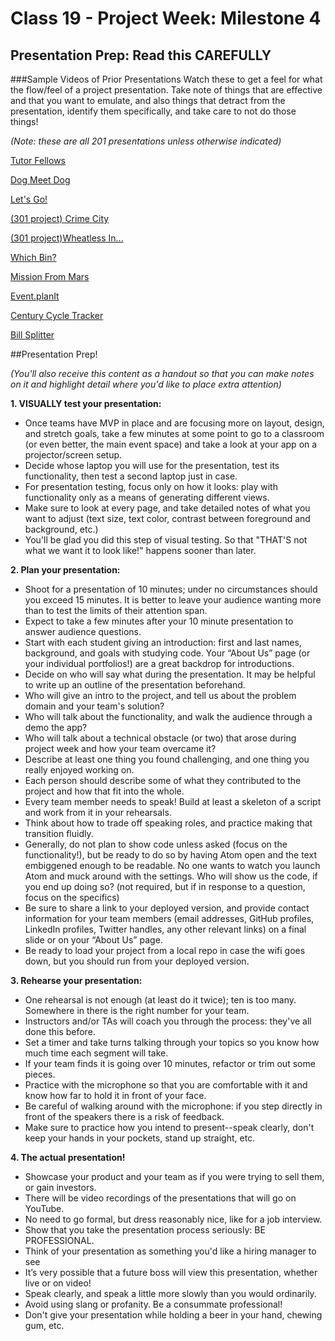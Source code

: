 # Class 19 -  Project Week: Milestone 4
## Presentation Prep: Read this CAREFULLY

###Sample Videos of Prior Presentations
Watch these to get a feel for what the flow/feel of a project presentation. Take note of things that are effective and that you want to emulate, and also things that detract from the presentation, identify them specifically, and take care to not do those things!

*(Note: these are all 201 presentations unless otherwise indicated)*

[Tutor Fellows](https://www.youtube.com/watch?v=fpgFv8KwwEk)

[Dog Meet Dog](https://www.youtube.com/watch?v=9_US64Jv8yY)

[Let's Go!](https://www.youtube.com/watch?v=inbadHb_ZT0)

[(301 project) Crime City](https://www.youtube.com/watch?v=c1Pq_pELdEs)

[(301 project)Wheatless In...](https://www.youtube.com/watch?v=_TzqtR6ftw8)

[Which Bin?](https://www.youtube.com/watch?v=q5WHmzhu_Js)

[Mission From Mars](https://www.youtube.com/watch?v=JQzqclj9l9Y)

[Event.planIt](https://www.youtube.com/watch?v=wjo2DAeNRyM)

[Century Cycle Tracker](https://www.youtube.com/watch?v=fd5UpKcmxKE)

[Bill Splitter](https://www.youtube.com/watch?v=fd5UpKcmxKE)


##Presentation Prep!

*(You'll also receive this content as a handout so that you can make notes on it and highlight detail where you'd like to place extra attention)*

**1. VISUALLY test your presentation:**

- Once teams have MVP in place and are focusing more on layout, design, and stretch goals, take a few minutes at some point to go to a classroom (or even better, the main event space) and take a look at your app on a projector/screen setup.
- Decide whose laptop you will use for the presentation, test its functionality, then test a second laptop just in case.
- For presentation testing, focus only on how it looks: play with functionality only as a means of generating different views.
- Make sure to look at every page, and take detailed notes of what you want to adjust (text size, text color, contrast between foreground and background, etc.)
- You'll be glad you did this step of visual testing. So that "THAT'S not what we want it to look like!" happens sooner than later.

**2. Plan your presentation:**

- Shoot for a presentation of 10 minutes; under no circumstances should you exceed 15 minutes.
It is better to leave your audience wanting more than to test the limits of their attention span.
- Expect to take a few minutes after your 10 minute presentation to answer audience questions.
- Start with each student giving an introduction: first and last names, background, and goals with studying code. Your “About Us” page (or your individual portfolios!) are a great backdrop for introductions.
- Decide on who will say what during the presentation. It may be helpful to write up an outline of the presentation beforehand.
- Who will give an intro to the project, and tell us about the problem domain and your team's solution?
- Who will talk about the functionality, and walk the audience through a demo the app?
- Who will talk about a technical obstacle (or two) that arose during project week and how your team overcame it?
- Describe at least one thing you found challenging, and one thing you really enjoyed working on.
- Each person should describe some of what they contributed to the project and how that fit into the whole.
- Every team member needs to speak! Build at least a skeleton of a script and work from it in your rehearsals.
- Think about how to trade off speaking roles, and practice making that transition fluidly.
- Generally, do not plan to show code unless asked (focus on the functionality!), but be ready to do so by having Atom open and the text embiggened enough to be readable. No one wants to watch you launch Atom and muck around with the settings.
Who will show us the code, if you end up doing so? (not required, but if in response to a question, focus on the specifics)
- Be sure to share a link to your deployed version, and provide contact information for your team members (email addresses, GitHub profiles, LinkedIn profiles, Twitter handles, any other relevant links) on a final slide or on your “About Us” page.
- Be ready to load your project from a local repo in case the wifi goes down, but you should run from your deployed version.

**3. Rehearse your presentation:**

- One rehearsal is not enough (at least do it twice); ten is too many. Somewhere in there is the right number for your team.
- Instructors and/or TAs will coach you through the process: they've all done this before.
- Set a timer and take turns talking through your topics so you know how much time each segment will take.
- If your team finds it is going over 10 minutes, refactor or trim out some pieces.
- Practice with the microphone so that you are comfortable with it and know how far to hold it in front of your face.
- Be careful of walking around with the microphone: if you step directly in front of the speakers there is a risk of feedback.
- Make sure to practice how you intend to present--speak clearly, don't keep your hands in your pockets, stand up straight, etc.

**4. The actual presentation!**

- Showcase your product and your team as if you were trying to sell them, or gain investors.
- There will be video recordings of the presentations that will go on YouTube.
- No need to go formal, but dress reasonably nice, like for a job interview.
- Show that you take the presentation process seriously: BE PROFESSIONAL.
- Think of your presentation as something you'd like a hiring manager to see
- It’s very possible that a future boss will view this presentation, whether live or on video!
- Speak clearly, and speak a little more slowly than you would ordinarily.
- Avoid using slang or profanity.  Be a consummate professional!
- Don't give your presentation while holding a beer in your hand, chewing gum, etc.
